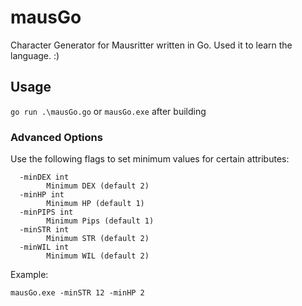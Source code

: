 # mausGo
Character Generator for Mausritter written in Go.
Used it to learn the language. :)
## Usage
``` go run .\mausGo.go ```
or
``` mausGo.exe ```
after building
### Advanced Options
Use the following flags to set minimum values for certain attributes:
```
  -minDEX int
        Minimum DEX (default 2)
  -minHP int
        Minimum HP (default 1)
  -minPIPS int
        Minimum Pips (default 1)
  -minSTR int
        Minimum STR (default 2)
  -minWIL int
        Minimum WIL (default 2)
```
Example:
```
mausGo.exe -minSTR 12 -minHP 2
```
